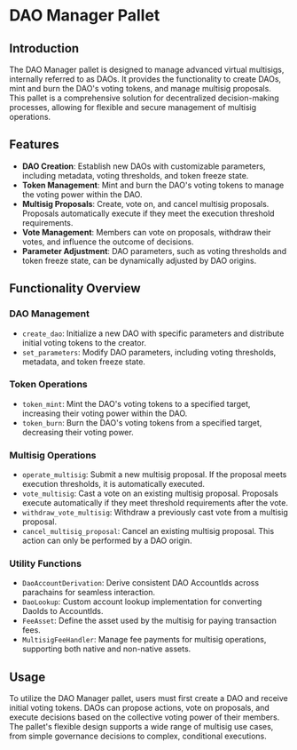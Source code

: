 # DAO Manager Pallet

## Introduction

The DAO Manager pallet is designed to manage advanced virtual multisigs, internally referred to as DAOs. It provides the functionality to create DAOs, mint and burn the DAO's voting tokens, and manage multisig proposals. This pallet is a comprehensive solution for decentralized decision-making processes, allowing for flexible and secure management of multisig operations.

## Features

- **DAO Creation**: Establish new DAOs with customizable parameters, including metadata, voting thresholds, and token freeze state.
- **Token Management**: Mint and burn the DAO's voting tokens to manage the voting power within the DAO.
- **Multisig Proposals**: Create, vote on, and cancel multisig proposals. Proposals automatically execute if they meet the execution threshold requirements.
- **Vote Management**: Members can vote on proposals, withdraw their votes, and influence the outcome of decisions.
- **Parameter Adjustment**: DAO parameters, such as voting thresholds and token freeze state, can be dynamically adjusted by DAO origins.

## Functionality Overview

### DAO Management

- `create_dao`: Initialize a new DAO with specific parameters and distribute initial voting tokens to the creator.
- `set_parameters`: Modify DAO parameters, including voting thresholds, metadata, and token freeze state.

### Token Operations

- `token_mint`: Mint the DAO's voting tokens to a specified target, increasing their voting power within the DAO.
- `token_burn`: Burn the DAO's voting tokens from a specified target, decreasing their voting power.

### Multisig Operations

- `operate_multisig`: Submit a new multisig proposal. If the proposal meets execution thresholds, it is automatically executed.
- `vote_multisig`: Cast a vote on an existing multisig proposal. Proposals execute automatically if they meet threshold requirements after the vote.
- `withdraw_vote_multisig`: Withdraw a previously cast vote from a multisig proposal.
- `cancel_multisig_proposal`: Cancel an existing multisig proposal. This action can only be performed by a DAO origin.

### Utility Functions

- `DaoAccountDerivation`: Derive consistent DAO AccountIds across parachains for seamless interaction.
- `DaoLookup`: Custom account lookup implementation for converting DaoIds to AccountIds.
- `FeeAsset`: Define the asset used by the multisig for paying transaction fees.
- `MultisigFeeHandler`: Manage fee payments for multisig operations, supporting both native and non-native assets.

## Usage

To utilize the DAO Manager pallet, users must first create a DAO and receive initial voting tokens. DAOs can propose actions, vote on proposals, and execute decisions based on the collective voting power of their members. The pallet's flexible design supports a wide range of multisig use cases, from simple governance decisions to complex, conditional executions.